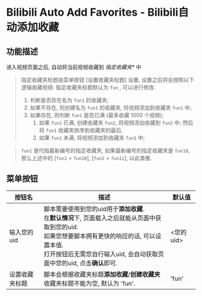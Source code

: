 # Bilibili Auto Add Favorites - Bilibili自动添加收藏

## 功能描述

进入视频页面之后, 自动将当前视频收藏到 *指定收藏夹\** 中

> 指定收藏夹标题由菜单按钮 [设置收藏夹标题] 设置, 设置之后将会按照以下逻辑收藏视频: 指定收藏夹标题默认为 `fun` , 可以进行修改.
>
> 1. 判断是否存在名为 `fun1` 的收藏夹;
> 2. 如果不存在, 则创建名为 `fun1` 的收藏夹, 将视频添加到收藏夹 `fun1`
>   中;
> 3. 如果存在, 则判断 `fun1` 是否已满 (最多收藏 1000 个视频);
>    1. 如果 `fun1` 已满, 创建收藏夹 `fun2`, 将视频添加收藏到 `fun2` 中;
>       然后将 `fun1` 收藏夹排序到收藏夹的最后. 
>    2. 如果 `fun1` 未满, 将视频添加到收藏夹 `fun1` 中;
>
>


> `fun1` 是代指最新编号的指定收藏夹, 如果最新编号的指定收藏夹是 `fun10`, 那么上述中的 [`fun1` = `fun10`], [`fun2` = `fun11`], 以此类推.

## 菜单按钮

| 按钮名     | 描述                                                                                                                                                | 默认值     |
|---------|---------------------------------------------------------------------------------------------------------------------------------------------------|---------|
| 输入您的uid | 脚本需要使用到您的uid用于**添加收藏**. <br />在**默认情况**下, 页面载入之后就能从页面中获取到您的uid. <br />如果您想要脚本拥有更快的响应的话, 可以设置本值. <br />打开按钮后无需您自行输入uid, 会自动获取页面中您的uid, 点击**确认**即可. | <您的uid> |
| 设置收藏夹标题 | 脚本会根据收藏夹标题**添加收藏**/**创建收藏夹**<br />收藏夹标题不能为空, 默认为 'fun'.                                                                                           | 'fun'   |
